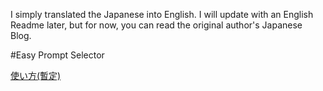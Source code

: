 I simply translated the Japanese into English. 
I will update with an English Readme later, 
but for now, you can read the original author's Japanese Blog.

#Easy Prompt Selector

[使い方(暫定)](https://blue-pen5805.fanbox.cc/posts/5306601)
